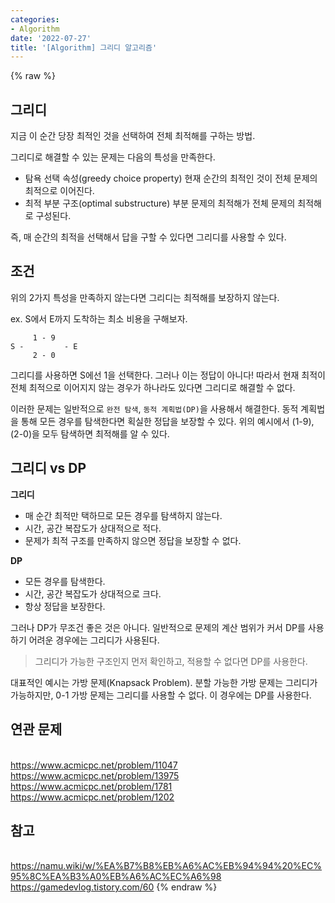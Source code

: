 ```yaml
---
categories:
- Algorithm
date: '2022-07-27'
title: '[Algorithm] 그리디 알고리즘'
---
```


{% raw %}
## 그리디
지금 이 순간 당장 최적인 것을 선택하여 전체 최적해를 구하는 방법.

그리디로 해결할 수 있는 문제는 다음의 특성을 만족한다.
- 탐욕 선택 속성(greedy choice property)
현재 순간의 최적인 것이 전체 문제의 최적으로 이어진다.
- 최적 부분 구조(optimal substructure)
부분 문제의 최적해가 전체 문제의 최적해로 구성된다.

즉, 매 순간의 최적을 선택해서 답을 구할 수 있다면 그리디를 사용할 수 있다.

## 조건
위의 2가지 특성을 만족하지 않는다면 그리디는 최적해를 보장하지 않는다.

ex.
S에서 E까지 도착하는 최소 비용을 구해보자.
```
     1 - 9 
S -         - E
     2 - 0
```
그리디를 사용하면 S에선 1을 선택한다. 그러나 이는 정답이 아니다! 따라서 현재 최적이 전체 최적으로 이어지지 않는 경우가 하나라도 있다면 그리디로 해결할 수 없다.

이러한 문제는 일반적으로 `완전 탐색`,  `동적 계획법(DP)`을 사용해서 해결한다. 동적 계획법을 통해 모든 경우를 탐색한다면 획실한 정답을 보장할 수 있다. 위의 예시에서 (1-9), (2-0)을 모두 탐색하면 최적해를 알 수 있다.

## 그리디 vs DP
**그리디**
- 매 순간 최적만 택하므로 모든 경우를 탐색하지 않는다.
- 시간, 공간 복잡도가 상대적으로 적다.
- 문제가 최적 구조를 만족하지 않으면 정답을 보장할 수 없다.

**DP**
- 모든 경우를 탐색한다.
- 시간, 공간 복잡도가 상대적으로 크다.
- 항상 정답을 보장한다.

그러나 DP가 무조건 좋은 것은 아니다. 일반적으로 문제의 계산 범위가 커서 DP를 사용하기 어려운 경우에는 그리디가 사용된다.
> 그리디가 가능한 구조인지 먼저 확인하고, 적용할 수 없다면 DP를 사용한다.<br>

대표적인 예시는 가방 문제(Knapsack Problem). 분할 가능한 가방 문제는 그리디가 가능하지만, 0-1 가방 문제는 그리디를 사용할 수 없다. 이 경우에는 DP를 사용한다.

## 연관 문제
<br>https://www.acmicpc.net/problem/11047
<br>https://www.acmicpc.net/problem/13975
<br>https://www.acmicpc.net/problem/1781
<br>https://www.acmicpc.net/problem/1202

## 참고
<br>https://namu.wiki/w/%EA%B7%B8%EB%A6%AC%EB%94%94%20%EC%95%8C%EA%B3%A0%EB%A6%AC%EC%A6%98
<br>https://gamedevlog.tistory.com/60
{% endraw %}